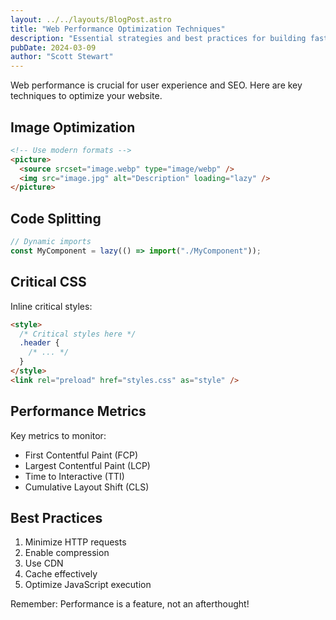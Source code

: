 ```yaml
---
layout: ../../layouts/BlogPost.astro
title: "Web Performance Optimization Techniques"
description: "Essential strategies and best practices for building fast, efficient websites"
pubDate: 2024-03-09
author: "Scott Stewart"
---
```


Web performance is crucial for user experience and SEO. Here are key techniques to optimize your website.

## Image Optimization

```html
<!-- Use modern formats -->
<picture>
  <source srcset="image.webp" type="image/webp" />
  <img src="image.jpg" alt="Description" loading="lazy" />
</picture>
```

## Code Splitting

```javascript
// Dynamic imports
const MyComponent = lazy(() => import("./MyComponent"));
```

## Critical CSS

Inline critical styles:

```html
<style>
  /* Critical styles here */
  .header {
    /* ... */
  }
</style>
<link rel="preload" href="styles.css" as="style" />
```

## Performance Metrics

Key metrics to monitor:

- First Contentful Paint (FCP)
- Largest Contentful Paint (LCP)
- Time to Interactive (TTI)
- Cumulative Layout Shift (CLS)

## Best Practices

1. Minimize HTTP requests
2. Enable compression
3. Use CDN
4. Cache effectively
5. Optimize JavaScript execution

Remember: Performance is a feature, not an afterthought!
